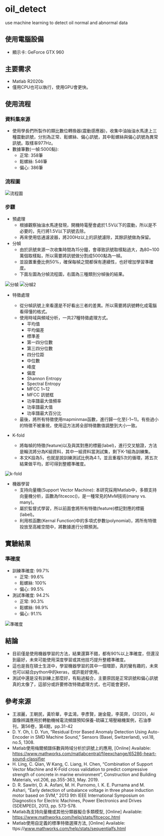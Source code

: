 # oil_detect
use machine learning to detect oil normal and abnormal data

## 使用電腦設備
- 顯示卡: GeForce GTX 960

## 主要需求
- Matlab R2020b
- 僅用CPU也可以執行，使用GPU會更快。

## 使用流程

### 資料集來源
- 使用學長們所製作的類比數位轉換器(震動感應器)，收集中油抽油水馬達上三種震動訊號，分別為正常、鬆螺絲、偏心訊號，其中鬆螺絲與偏心訊號為異常訊號。取樣率977Hz。
- 數據筆數(一幀:5000點):
  - 正常: 358筆
  - 鬆螺絲: 546筆
  - 偏心: 386筆

### 流程圖

![流程圖]

### 步驟
- 預處理
  - 根據觀察抽油水馬達發現，開機時電壓會處於1.5V以下的震動，所以是不必要的，先行將1.5V以下訊號去除。
  - 再來使用低通濾波器，將200Hz以上的訊號濾除，其餘訊號做為保留。  
- 分幀
  - 由於訊號來源一次收集時間為15分鐘，會導致訊號取樣點過大，為80~100萬個取樣點，所以需要將訊號做分割成5000點為一幀。
  - 並設置重疊比例50%，確保每幀之間都保有連續性，也好增加學習準確度。
  - 下面左圖為分幀流程圖，右圖為三種類別分幀後的結果。

![分幀]
![分幀2]

- 特徵處理
  - 從分幀訊號上來看還是不好看出三者的差異。所以需要將訊號轉化成電腦看得懂的格式。
  - 使用時域與頻域分析，一共27種特徵處理方式。 
    - 平均值
    - 平均偏差
    - 標準差
    - 第一四分位數
    - 第三四分位數
    - 四分位距
    - 中位數
    - 峰度
    - 偏度
    - Shannon Entropy
    - Spectral Entropy
    - MFCC 1~12 
    - MFCC 訊號框
    - 功率譜最大值頻率
    - 功率譜最大值
    - 功率譜最大百分比
  - 最後，將所有特徵使用mapminmax函數，進行歸一化至(-1~1)。有些過小的特徵不被重視，使用這方法將全部特徵數值調整到大小一致。
    
- K-fold
  - 將每幀的特徵(feature)以及與其對應的標籤(label)，進行交叉驗證，方法是輪流將分為K組資料，其中一組資料當測試集，剩下K-1組為訓練集。
  - 本文K設為5，也就是說訓練測試比例為4:1，並且重複5次的循環，將五次結果做平均，即可得到整體準確度。
  
![k-fold]    

- 機器學習
  - 支持向量機(Support Vector Machine): 本研究採用Matlab中，多類支持向量機分析，函數為fitcecoc()，是一種常見的MvM技術(many vs. many)。
  - 屬於監督式學習，所以前面會將所有特徵(feature)標記對應的標籤(label)。
  - 利用核函數(Kernal Function)中的多項式參數(polynomial)，將所有特徵投放至高維空間中，將數據進行分類預測。
  
## 實驗結果

### 準確度
- 訓練準確度: 99.7%
  - 正常: 99.6%
  - 鬆螺絲: 100%
  - 偏心: 99.5%
- 測試準確度: 94.2%
  - 正常: 90.3%
  - 鬆螺絲: 98.9%
  - 偏心: 91.1%
  
![準確度]

## 結論
- 目前僅是使用機器學習的方法，結果還算不錯，都有90%以上準確度，但還沒到最好，未來可能使用深度學習或其他技巧提升整體準確度。
- 這也是我在碩士生涯中，學習機器學習的其中一個環節，真的蠻有趣的，未來也可以結合python中的keras，或許能好使用。
- 測試中還是沒有訓練上那麼好，有點過擬合，主要原因是正常訊號和偏心訊號真的太像了，這部分或許要修改特徵處理方式，也可能會更好。

## 參考來源
-  王淑麗，王朝民，黃玠華，李孟鴻，李彥賢，謝金龍，李英齊，(2020)，AI 圖像辨識應用於轉動機械電流頻譜預知保養-硫磺工場壓縮機案例，石油季刊，第56卷，第4期，pp.31-42
- D. Y. Oh, I. D. Yun, “Residual Error Based Anomaly Detection Using Auto-Encoder in SMD Machine Sound,” Sensors (Basel, Switzerland), vol.18, no.5, 1308.
- Matlab使用梅爾頻譜係數與時域分析於訊號上的應用, [Online] Available: https://www.mathworks.com/matlabcentral/fileexchange/65286-heart-sound-classifier
- H. Ling, C. Qian, W Kang, C. Liang, H. Chen, “Combination of Support Vector Machine and K-Fold cross validation to predict compressive strength of concrete in marine environment”, Construction and Building Materials, vol.206, pp.355-363, May. 2019.
- D. R. Sawitri, D. A. Asfani, M. H. Purnomo, I. K. E. Purnama and M. Ashari, “Early detection of unbalance voltage in three phase induction motor based on SVM,” 2013 9th IEEE International Symposium on Diagnostics for Electric Machines, Power Electronics and Drives (SDEMPED), 2013, pp. 573-578.
- Matlab為支持向量機或其他分類器擬合多類模型, [Online] Available: https://www.mathworks.com/help/stats/fitcecoc.html
- Matlab使用自定義的標準特徵選擇方法, [Online] Available: ttps://www.mathworks.com/help/stats/sequentialfs.html






[流程圖]:/picture/流程圖.png
[分幀]:/picture/分幀.png
[分幀2]:/picture/分幀2.png
[k-fold]:/picture/k-fold.png
[準確度]:/picture/準確度.jpg
